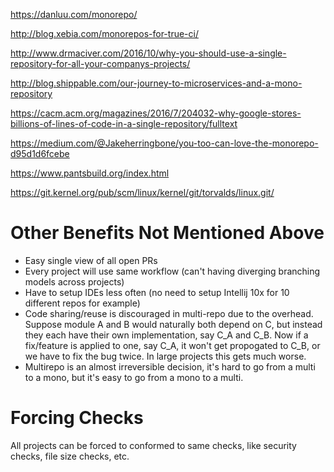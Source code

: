 https://danluu.com/monorepo/

http://blog.xebia.com/monorepos-for-true-ci/

http://www.drmaciver.com/2016/10/why-you-should-use-a-single-repository-for-all-your-companys-projects/

http://blog.shippable.com/our-journey-to-microservices-and-a-mono-repository

https://cacm.acm.org/magazines/2016/7/204032-why-google-stores-billions-of-lines-of-code-in-a-single-repository/fulltext

https://medium.com/@Jakeherringbone/you-too-can-love-the-monorepo-d95d1d6fcebe

https://www.pantsbuild.org/index.html

https://git.kernel.org/pub/scm/linux/kernel/git/torvalds/linux.git/

# Other Benefits Not Mentioned Above

 - Easy single view of all open PRs
 - Every project will use same workflow (can't having diverging branching models across projects)
 - Have to setup IDEs less often (no need to setup Intellij 10x for 10 different repos for example)
 - Code sharing/reuse is discouraged in multi-repo due to the overhead.  Suppose module A and B would naturally both depend on C, but instead they each have their own implementation, say C_A and C_B.  Now if a fix/feature is applied to one, say C_A, it won't get propogated to C_B, or we have to fix the bug twice.  In large projects this gets much worse.
 - Multirepo is an almost irreversible decision, it's hard to go from a multi to a mono, but it's easy to go from a mono to a multi.

# Forcing Checks

All projects can be forced to conformed to same checks, like security checks, file size checks, etc.

